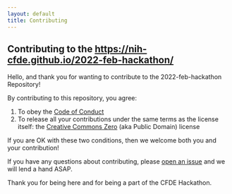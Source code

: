 ```yaml
---
layout: default
title: Contributing
---
```


## Contributing to the https://nih-cfde.github.io/2022-feb-hackathon/

Hello, and thank you for wanting to contribute to the 2022-feb-hackathon Repository\!

By contributing to this repository, you agree:

1.  To obey the [Code of Conduct](CODEOFCONDUCT.md)
2.  To release all your contributions under the same terms as the
    license itself: the [Creative Commons Zero](LICENSE.md/) (aka
    Public Domain) license

If you are OK with these two conditions, then we welcome both you and
your contribution\!

If you have any questions about contributing, please [open an
issue](https://nih-cfde.github.io/2022-feb-hackathon/issues/new) and we
will lend a hand ASAP.

Thank you for being here and for being a part of the CFDE Hackathon.
